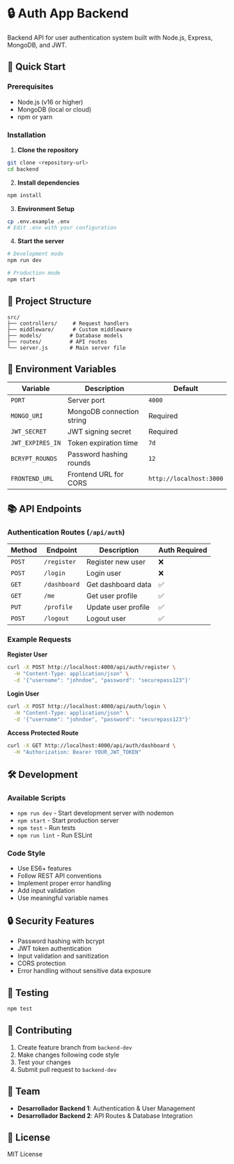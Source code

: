 # 🔒 Auth App Backend

Backend API for user authentication system built with Node.js, Express, MongoDB, and JWT.

## 🚀 Quick Start

### Prerequisites
- Node.js (v16 or higher)
- MongoDB (local or cloud)
- npm or yarn

### Installation

1. **Clone the repository**
```bash
git clone <repository-url>
cd backend
```

2. **Install dependencies**
```bash
npm install
```

3. **Environment Setup**
```bash
cp .env.example .env
# Edit .env with your configuration
```

4. **Start the server**
```bash
# Development mode
npm run dev

# Production mode
npm start
```

## 📁 Project Structure

```
src/
├── controllers/     # Request handlers
├── middleware/      # Custom middleware
├── models/         # Database models
├── routes/         # API routes
└── server.js       # Main server file
```

## 🔑 Environment Variables

| Variable | Description | Default |
|----------|-------------|---------|
| `PORT` | Server port | `4000` |
| `MONGO_URI` | MongoDB connection string | Required |
| `JWT_SECRET` | JWT signing secret | Required |
| `JWT_EXPIRES_IN` | Token expiration time | `7d` |
| `BCRYPT_ROUNDS` | Password hashing rounds | `12` |
| `FRONTEND_URL` | Frontend URL for CORS | `http://localhost:3000` |

## 📚 API Endpoints

### Authentication Routes (`/api/auth`)

| Method | Endpoint | Description | Auth Required |
|--------|----------|-------------|---------------|
| `POST` | `/register` | Register new user | ❌ |
| `POST` | `/login` | Login user | ❌ |
| `GET` | `/dashboard` | Get dashboard data | ✅ |
| `GET` | `/me` | Get user profile | ✅ |
| `PUT` | `/profile` | Update user profile | ✅ |
| `POST` | `/logout` | Logout user | ✅ |

### Example Requests

**Register User**
```bash
curl -X POST http://localhost:4000/api/auth/register \
  -H "Content-Type: application/json" \
  -d '{"username": "johndoe", "password": "securepass123"}'
```

**Login User**
```bash
curl -X POST http://localhost:4000/api/auth/login \
  -H "Content-Type: application/json" \
  -d '{"username": "johndoe", "password": "securepass123"}'
```

**Access Protected Route**
```bash
curl -X GET http://localhost:4000/api/auth/dashboard \
  -H "Authorization: Bearer YOUR_JWT_TOKEN"
```

## 🛠️ Development

### Available Scripts

- `npm run dev` - Start development server with nodemon
- `npm start` - Start production server
- `npm test` - Run tests
- `npm run lint` - Run ESLint

### Code Style

- Use ES6+ features
- Follow REST API conventions
- Implement proper error handling
- Add input validation
- Use meaningful variable names

## 🔒 Security Features

- Password hashing with bcrypt
- JWT token authentication
- Input validation and sanitization
- CORS protection
- Error handling without sensitive data exposure

## 🧪 Testing

```bash
npm test
```

## 📝 Contributing

1. Create feature branch from `backend-dev`
2. Make changes following code style
3. Test your changes
4. Submit pull request to `backend-dev`

## 👥 Team

- **Desarrollador Backend 1**: Authentication & User Management
- **Desarrollador Backend 2**: API Routes & Database Integration

## 📄 License

MIT License